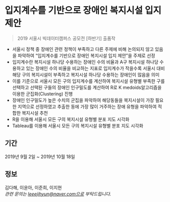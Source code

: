 # 입지계수를 기반으로 장애인 복지시설 입지 제안
> 2019 서울시 빅데이터캠퍼스 공모전 [하반기] 출품작

-	서울시 정책 중 장애인 관련 정책이 부족하고 다른 주제에 비해 논의되지 않고 있음을 파악하여 “입지계수를 기반으로 장애인 복지시설 입지 제안”을 주제로 선정
-	입지계수란 복지시설 하나당 수용하는 장애인 수의 비율과 A구 복지시설 하나당 수용하고 있는 장애인 수의 비율을 비교하는 지표로 입지계수가 작을수록 서울시 대비 해당 구의 복지시설이 부족하고 복지시설 하나당 수용하는 장애인이 많음을 의미
-	이를 기준으로 서울시 모든 구의 입지계수를 계산하여 복지시설 유형별 부족한 구를 선택하고 선택된 구들의 장애인 인구밀도를 계산하여 R로 K medoids알고리즘을 이용한 군집화(Clustering) 진행
-	장애인 인구밀도가 높은 수치의 군집을 파악하여 해당동들을 복지시설이 가장 필요한 지역으로 선정하였고 추출한 동에 가장 많이 거주하는 장애 유형을 파악하여 적합한 복지시설 추천
-	R을 이용해 서울시 모든 구의 복지시설 유형별 분포 지도 시각화
-	Tableau를 이용해 서울시 모든 구의 복지시설 유형별 분포 지도 시각화

## 기간
2019년 9월 2일 ~ 2019년 10월 18일

## 정보
김다해, 이윤아, 이준희, 이지현  
_관련 문의는 leeejihyun@naver.com으로 부탁드립니다._
